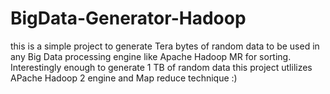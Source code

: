 # BigData-Generator-Hadoop
this is a simple project to generate Tera bytes of random data to be used in any Big Data processing engine like Apache Hadoop MR for sorting. Interestingly enough to generate 1 TB of random data this project utlilizes APache Hadoop 2 engine and Map reduce technique :) 
